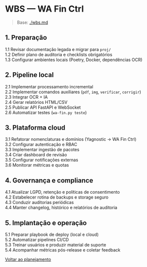 <!-- proj/02-planejamento/wbs-spec.md -->
# WBS — WA Fin Ctrl

> Base: [./wbs.md](./wbs.md)

## 1. Preparação
1.1 Revisar documentação legada e migrar para `proj/`  
1.2 Definir plano de auditoria e checklists obrigatórios  
1.3 Configurar ambientes locais (Poetry, Docker, dependências OCR)

## 2. Pipeline local
2.1 Implementar processamento incremental  
2.2 Implementar comandos auxiliares (`pdf`, `img`, `verificar`, `corrigir`)  
2.3 Integrar OCR + IA  
2.4 Gerar relatórios HTML/CSV  
2.5 Publicar API FastAPI e WebSocket  
2.6 Automatizar testes (`wa-fin.py teste`)

## 3. Plataforma cloud
3.1 Refatorar nomenclaturas e domínios (Yagnostic → WA Fin Ctrl)  
3.2 Configurar autenticação e RBAC  
3.3 Implementar ingestão de pacotes  
3.4 Criar dashboard de revisão  
3.5 Configurar notificações externas  
3.6 Monitorar métricas e quotas

## 4. Governança e compliance
4.1 Atualizar LGPD, retenção e políticas de consentimento  
4.2 Estabelecer rotina de backups e storage seguro  
4.3 Conduzir auditorias periódicas  
4.4 Manter changelog, histórico e relatórios de auditoria

## 5. Implantação e operação
5.1 Preparar playbook de deploy (local e cloud)  
5.2 Automatizar pipelines CI/CD  
5.3 Treinar usuários e produzir material de suporte  
5.4 Acompanhar métricas pós-release e coletar feedback

[Voltar ao planejamento](README-spec.md)
